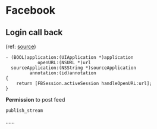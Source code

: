 Facebook
====

## Login call back
(ref: [source](https://developers.facebook.com/docs/tutorials/ios-sdk-tutorial/authenticate/#step2))

```objc
- (BOOL)application:(UIApplication *)application 
            openURL:(NSURL *)url
  sourceApplication:(NSString *)sourceApplication 
         annotation:(id)annotation 
{
    return [FBSession.activeSession handleOpenURL:url]; 
}
```

**Permission** to post feed

```
publish_stream
```
……
